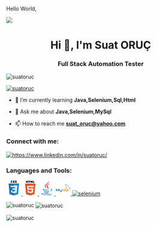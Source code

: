 Hello World,

<img src="https://github.com/suatoruc/suatoruc/blob/main/banner1.jpg?raw=true">

<h1 align="center">Hi 👋, I'm Suat ORUÇ</h1>

<h3 align="center">Full Stack Automation Tester</h3>

<p align="left"> <img src="https://komarev.com/ghpvc/?username=suatoruc&label=Profile%20views&color=0e75b6&style=flat" alt="suatoruc" /> </p>

<p align="left"> <a href="https://github.com/ryo-ma/github-profile-trophy"><img src="https://github-profile-trophy.vercel.app/?username=suatoruc" alt="suatoruc" /></a> </p>

- 🌱 I’m currently learning **Java,Selenium,Sql,Html**

- 💬 Ask me about **Java,Selenium,MySql**

- 📫 How to reach me **suat_oruc@yahoo.com**

<h3 align="left">Connect with me:</h3>

<p align="left">
  
<a href="https://linkedin.com/in/https://www.linkedin.com/in/suatoruc/" target="blank"><img align="center" src="https://raw.githubusercontent.com/rahuldkjain/github-profile-readme-generator/master/src/images/icons/Social/linked-in-alt.svg" alt="https://www.linkedin.com/in/suatoruc/" height="30" width="40" /></a>
</p>

<h3 align="left">Languages and Tools:</h3>
<p align="left"> <a href="https://www.w3schools.com/css/" target="_blank" rel="noreferrer"> <img src="https://raw.githubusercontent.com/devicons/devicon/master/icons/css3/css3-original-wordmark.svg" alt="css3" width="40" height="40"/> </a> <a href="https://www.w3.org/html/" target="_blank" rel="noreferrer"> <img src="https://raw.githubusercontent.com/devicons/devicon/master/icons/html5/html5-original-wordmark.svg" alt="html5" width="40" height="40"/> </a> <a href="https://www.java.com" target="_blank" rel="noreferrer"> <img src="https://raw.githubusercontent.com/devicons/devicon/master/icons/java/java-original.svg" alt="java" width="40" height="40"/> </a> <a href="https://www.mysql.com/" target="_blank" rel="noreferrer"> <img src="https://raw.githubusercontent.com/devicons/devicon/master/icons/mysql/mysql-original-wordmark.svg" alt="mysql" width="40" height="40"/> </a> <a href="https://www.selenium.dev" target="_blank" rel="noreferrer"> <img src="https://raw.githubusercontent.com/detain/svg-logos/780f25886640cef088af994181646db2f6b1a3f8/svg/selenium-logo.svg" alt="selenium" width="40" height="40"/> </a> </p>

<p><img align="left" src="https://github-readme-stats.vercel.app/api/top-langs?username=suatoruc&show_icons=true&locale=en&layout=compact" alt="suatoruc" /></p>

<p>&nbsp;<img align="center" src="https://github-readme-stats.vercel.app/api?username=suatoruc&show_icons=true&locale=en" alt="suatoruc" /></p>

<p><img align="center" src="https://github-readme-streak-stats.herokuapp.com/?user=suatoruc&" alt="suatoruc" /></p>
